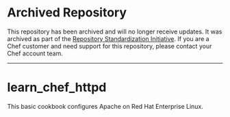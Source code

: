 # Archived Repository
This repository has been archived and will no longer receive updates. 
It was archived as part of the [Repository Standardization Initiative](https://github.com/chef-boneyard/oss-repo-standardization-2025).
If you are a Chef customer and need support for this repository, please contact your Chef account team.

---

# learn_chef_httpd

This basic cookbook configures Apache on Red Hat Enterprise Linux.
